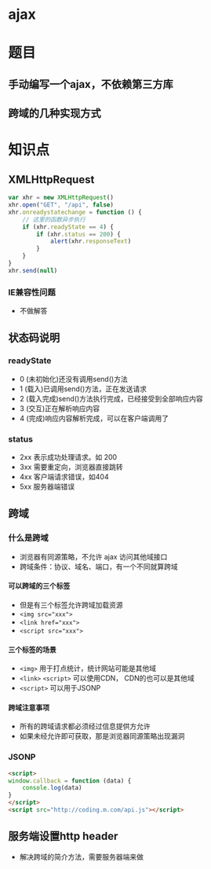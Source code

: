 # ajax
# 题目
## 手动编写一个ajax，不依赖第三方库

## 跨域的几种实现方式


# 知识点
## XMLHttpRequest
```js
var xhr = new XMLHttpRequest()
xhr.open("GET", "/api", false)
xhr.onreadystatechange = function () {
    // 这里的函数异步执行
    if (xhr.readyState == 4) {
        if (xhr.status == 200) {
            alert(xhr.responseText)
        }
    }
}
xhr.send(null) 
```
### IE兼容性问题
- 不做解答

## 状态码说明
### readyState
- 0 (未初始化)还没有调用send()方法
- 1 (载入)已调用send()方法，正在发送请求
- 2 (载入完成)send()方法执行完成，已经接受到全部响应内容
- 3 (交互)正在解析响应内容
- 4 (完成)响应内容解析完成，可以在客户端调用了

### status
- 2xx 表示成功处理请求。如 200
- 3xx 需要重定向，浏览器直接跳转
- 4xx 客户端请求错误，如404
- 5xx 服务器端错误

## 跨域
### 什么是跨域
- 浏览器有同源策略，不允许 ajax 访问其他域接口
- 跨域条件：协议、域名、端口，有一个不同就算跨域

#### 可以跨域的三个标签
- 但是有三个标签允许跨域加载资源
- `<img src="xxx">`
- `<link href="xxx">`
- `<script src="xxx">`

#### 三个标签的场景
- `<img>` 用于打点统计，统计网站可能是其他域
- `<link>` `<script>` 可以使用CDN， CDN的也可以是其他域
- `<script>` 可以用于JSONP

#### 跨域注意事项
- 所有的跨域请求都必须经过信息提供方允许
- 如果未经允许即可获取，那是浏览器同源策略出现漏洞

### JSONP
```html
<script>
window.callback = function (data) {
    console.log(data)
}
</script>
<script src="http://coding.m.com/api.js"></script>

```
## 服务端设置http header
- 解决跨域的简介方法，需要服务器端来做
